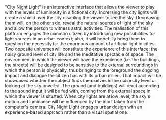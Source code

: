 "City Night Light" is an interactive interface that allows the viewer to play with the levels of luminosity in a fictional city. 
Increasing the city lights will create a shield over the city disabling the viewer to see the sky. Decreasing them will, on the other side,
reveal the natural sources of light of the sky and allow the person to witness astral activities. The realisation of this platform engages 
the common citizen by introducing new possibilities for light sources in an urban context; also, it will hopefully bring them to question 
the necessity for the enormous amount of artificial light in cities. Two opposite universes will constitute the experience of this 
interface: the noisy ground level of city life and the meditative spectacle of space. The environment in which the viewer will have the 
experience (i.e. the buildings, the streets) will be designed to be sensitive to the external surroundings in which the person is 
physically, thus bringing to the foreground the ongoing impact and dialogue the citizen has with its urban milieu. That impact will be 
showcased whether the subject finds themselves in the noise city level or looking at the sky unveiled. The ground (and buildings) will 
react according to the sound input it will be fed with, coming from the external space in which the viewer is situated. When city lights 
are at low level, the sky's motion and luminance will be influenced by the input taken from the computer's camera. City Night Light
engages urban design with an experience-based approach rather than a visual spatial one.  
